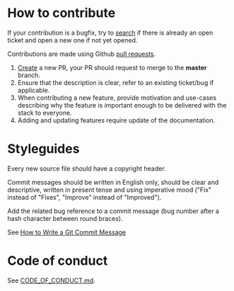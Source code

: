 # How to contribute

If your contribution is a bugfix, try to [search](https://github.com/spxbhuhb/z2-exposed/issues)
if there is already an open ticket and open a new one if not yet opened.

Contributions are made using Github [pull requests](https://help.github.com/en/articles/about-pull-requests).

1. [Create](https://github.com/spxbhuhb/z2-exposed/compare) a new PR, your PR should request to merge to the **master** branch.
2. Ensure that the description is clear, refer to an existing ticket/bug if applicable.
3. When contributing a new feature, provide motivation and use-cases describing why
   the feature is important enough to be delivered with the stack to everyone.
4. Adding and updating features require update of the documentation.

# Styleguides

Every new source file should have a copyright header.

Commit messages should be written in English only, should be clear and descriptive,
written in present tense and using imperative mood ("Fix" instead of "Fixes", "Improve" instead of "Improved").

Add the related bug reference to a commit message (bug number after a hash character between round braces).

See [How to Write a Git Commit Message](https://chris.beams.io/posts/git-commit/)

# Code of conduct

See [CODE_OF_CONDUCT.md](CODE_OF_CONDUCT.md).
